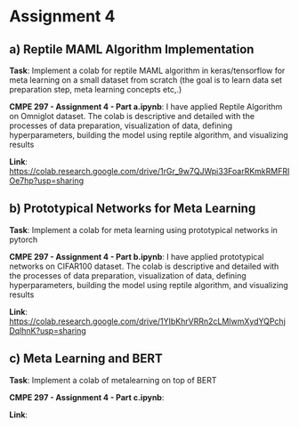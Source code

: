 <h1>Assignment 4</h1>

<h2>a) Reptile MAML Algorithm Implementation</h2>

<b>Task</b>: Implement a colab for  reptile MAML algorithm in keras/tensorflow  for meta learning on a small dataset from scratch (the goal is to learn data set preparation step, meta learning concepts etc,.)

<b>CMPE 297 - Assignment 4 - Part a.ipynb</b>: I have applied Reptile Algorithm on Omniglot dataset. The colab is descriptive and detailed with the processes of data preparation, visualization of data, defining hyperparameters, building the model using reptile algorithm, and visualizing results

<b>Link</b>: https://colab.research.google.com/drive/1rGr_9w7QJWpi33FoarRKmkRMFRIOe7hp?usp=sharing

<h2>b) Prototypical Networks for Meta Learning</h2>

<b>Task</b>: Implement a colab for meta learning using prototypical networks in pytorch

<b>CMPE 297 - Assignment 4 - Part b.ipynb</b>: I have applied prototypical networks on CIFAR100 dataset. The colab is descriptive and detailed with the processes of data preparation, visualization of data, defining hyperparameters, building the model using reptile algorithm, and visualizing results

<b>Link</b>: https://colab.research.google.com/drive/1YIbKhrVRRn2cLMIwmXydYQPchjDqlhnK?usp=sharing

<h2>c) Meta Learning and BERT</h2>

<b>Task</b>: Implement a colab of  metalearning on top of BERT

<b>CMPE 297 - Assignment 4 - Part c.ipynb</b>:

<b>Link</b>:
